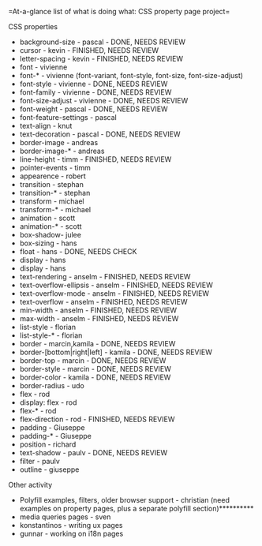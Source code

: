 =At-a-glance list of what is doing what: CSS property page project=

CSS properties

* background-size - pascal - DONE, NEEDS REVIEW
* cursor - kevin - FINISHED, NEEDS REVIEW
* letter-spacing - kevin - FINISHED, NEEDS REVIEW
* font - vivienne
* font-* - vivienne (font-variant, font-style, font-size, font-size-adjust)
* font-style - vivienne - DONE, NEEDS REVIEW
* font-family - vivienne - DONE, NEEDS REVIEW
* font-size-adjust - vivienne - DONE, NEEDS REVIEW
* font-weight - pascal - DONE, NEEDS REVIEW
* font-feature-settings - pascal
* text-align - knut
* text-decoration - pascal - DONE, NEEDS REVIEW
* border-image - andreas
* border-image-* - andreas
* line-height - timm -  FINISHED, NEEDS REVIEW
* pointer-events - timm
* appearence - robert
* transition - stephan
* transition-* - stephan
* transform - michael
* transform-* - michael
* animation - scott
* animation-* - scott
* box-shadow- julee
* box-sizing - hans
* float - hans - DONE, NEEDS CHECK
* display - hans
* display - hans
* text-rendering - anselm  - FINISHED, NEEDS REVIEW
* text-overflow-ellipsis - anselm - FINISHED, NEEDS REVIEW
* text-overflow-mode - anselm - FINISHED, NEEDS REVIEW
* text-overflow - anselm - FINISHED, NEEDS REVIEW
* min-width - anselm - FINISHED, NEEDS REVIEW
* max-width - anselm - FINISHED, NEEDS REVIEW
* list-style - florian
* list-style-* - florian
* border - marcin,kamila - DONE, NEEDS REVIEW
* border-[bottom|right|left] - kamila - DONE, NEEDS REVIEW
* border-top - marcin - DONE, NEEDS REVIEW
* border-style - marcin - DONE, NEEDS REVIEW
* border-color - kamila - DONE, NEEDS REVIEW
* border-radius - udo
* flex - rod
* display: flex - rod
* flex-* - rod
* flex-direction - rod - FINISHED, NEEDS REVIEW
* padding - Giuseppe
* padding-* - Giuseppe
* position - richard
* text-shadow - paulv - DONE, NEEDS REVIEW
* filter - paulv
* outline - giuseppe

Other activity

* Polyfill examples, filters, older browser support - christian (need examples on property pages, plus a separate polyfill section)**********
* media queries pages - sven 
* konstantinos - writing ux pages
* gunnar - working on i18n pages